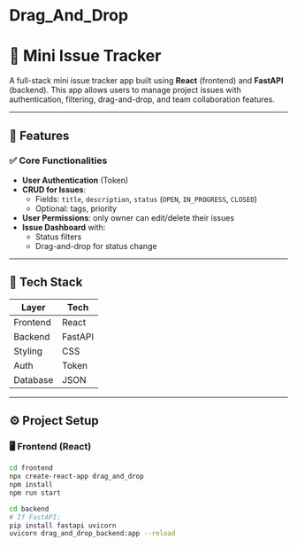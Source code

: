 # Drag_And_Drop
# 🐞 Mini Issue Tracker

A full-stack mini issue tracker app built using **React** (frontend) and **FastAPI** (backend). This app allows users to manage project issues with authentication, filtering, drag-and-drop, and team collaboration features.

---

## 🚀 Features

### ✅ Core Functionalities

- **User Authentication** (Token)
- **CRUD for Issues**:
  - Fields: `title`, `description`, `status` (`OPEN`, `IN_PROGRESS`, `CLOSED`)
  - Optional: tags, priority
- **User Permissions**: only owner can edit/delete their issues
- **Issue Dashboard** with:
  - Status filters
  - Drag-and-drop for status change
---

## 🧪 Tech Stack

| Layer       | Tech         |
|-------------|--------------|
| Frontend    | React        |
| Backend     | FastAPI      |
| Styling     | CSS          |
| Auth        | Token        |
| Database    | JSON         |

---

## ⚙️ Project Setup

### 🖥️ Frontend (React)

```bash
cd frontend
npx create-react-app drag_and_drop
npm install
npm run start

cd backend
# If FastAPI:
pip install fastapi uvicorn
uvicorn drag_and_drop_backend:app --reload
